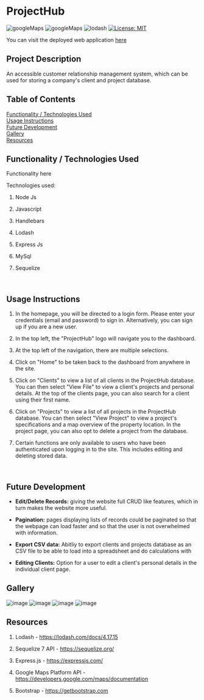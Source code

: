 # ProjectHub

![googleMaps](https://img.shields.io/badge/API-GoogleMaps-Blue)
![googleMaps](https://img.shields.io/badge/API-DomainAPI-Blue)
![lodash](https://img.shields.io/badge/node-lodash-orange)
[![License: MIT](https://img.shields.io/badge/License-MIT-yellow.svg)](https://opensource.org/licenses/MIT)

<!-- ## Deployed web address -->

You can visit the deployed web application [here](https://projecthub-crm.herokuapp.com/)
<br>

## Project Description

An accessible customer relationship management system, which can be used for storing a company's client and project database.
<br>

## Table of Contents

[Functionality / Technologies Used](#Functionality)  
[Usage Instructions](#Usage)  
[Future Development](#DemonFuturestration)  
[Gallery](#Gallery)  
[Resources](#Resources)

<a name="Functionality"></a>

## Functionality / Technologies Used

Functionality here
<br>

Technologies used:

1. Node Js

2. Javascript

3. Handlebars

4. Lodash

5. Express Js

6. MySql

7. Sequelize

<br>

<a name="Usage"></a>

## Usage Instructions

1. In the homepage, you will be directed to a login form. Please enter your credentials (email and password) to sign in. Alternatively, you can sign up if you are a new user.

2. In the top left, the "ProjectHub" logo will navigate you to the dashboard.

3. At the top left of the navigation, there are multiple selections.

4. Click on "Home" to be taken back to the dashboard from anywhere in the site.

5. Click on "Clients" to view a list of all clients in the ProjectHub database. You can then select "View File" to view a client's projects and personal details. At the top of the clients page, you can also search for a client using their first name.

6. Click on "Projects" to view a list of all projects in the ProjectHub database. You can then select "View Project" to view a project's specifications and a map overview of the property location. In the project page, you can also opt to delete a project from the database.

7. Certain functions are only available to users who have been authenticated upon logging in to the site. This includes editing and deleting stored data.

 <br>

<a name="Future"></a>

## Future Development

- <strong>Edit/Delete Records:</strong> giving the website full CRUD like features, which in turn makes the website more useful.

- <strong>Pagination:</strong> pages displaying lists of records could be paginated so that the webpage can load faster and so that the user is not overwhelmed with information.

- <strong>Export CSV data:</strong> Abitliy to export clients and projects database as an CSV file to be able to load into a spreadsheet and do calculations with
  <br>

- <strong>Editing Clients:</strong> Option for a user to edit a client's personal details in the individual client page.
  <br>

<a name="Gallery"></a>

## Gallery

![image](https://github.com/wilgru/group-g-project-2-projecthub/blob/main/screenshots/demo1.png)
![image](https://github.com/wilgru/group-g-project-2-projecthub/blob/main/screenshots/demo2.png)
![image](https://github.com/wilgru/group-g-project-2-projecthub/blob/main/screenshots/demo3.png)
![image](https://github.com/wilgru/group-g-project-2-projecthub/blob/main/screenshots/demo4.png)
<br>

<a name="Resources"></a>

## Resources

1. Lodash - https://lodash.com/docs/4.17.15

2. Sequelize 7 API - https://sequelize.org/

3. Express.js - https://expressjs.com/

4. Google Maps Platform API - https://developers.google.com/maps/documentation

5. Bootstrap - https://getbootstrap.com
